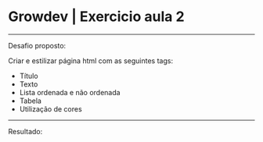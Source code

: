 # Growdev | Exercicio aula 2

---

Desafio proposto:

Criar e estilizar página html com as seguintes tags:

- Título
- Texto
- Lista ordenada e não ordenada
- Tabela
- Utilização de cores

---

Resultado: 

<img src="">
